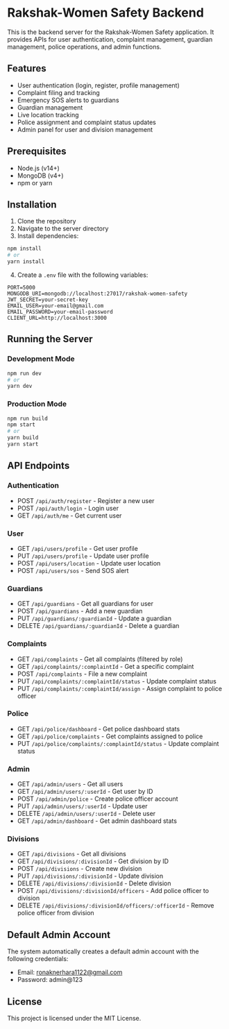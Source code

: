 # Rakshak-Women Safety Backend

This is the backend server for the Rakshak-Women Safety application. It provides APIs for user authentication, complaint management, guardian management, police operations, and admin functions.

## Features

- User authentication (login, register, profile management)
- Complaint filing and tracking
- Emergency SOS alerts to guardians
- Guardian management
- Live location tracking
- Police assignment and complaint status updates
- Admin panel for user and division management

## Prerequisites

- Node.js (v14+)
- MongoDB (v4+)
- npm or yarn

## Installation

1. Clone the repository
2. Navigate to the server directory
3. Install dependencies:

```bash
npm install
# or
yarn install
```

4. Create a `.env` file with the following variables:

```
PORT=5000
MONGODB_URI=mongodb://localhost:27017/rakshak-women-safety
JWT_SECRET=your-secret-key
EMAIL_USER=your-email@gmail.com
EMAIL_PASSWORD=your-email-password
CLIENT_URL=http://localhost:3000
```

## Running the Server

### Development Mode

```bash
npm run dev
# or
yarn dev
```

### Production Mode

```bash
npm run build
npm start
# or
yarn build
yarn start
```

## API Endpoints

### Authentication

- POST `/api/auth/register` - Register a new user
- POST `/api/auth/login` - Login user
- GET `/api/auth/me` - Get current user

### User

- GET `/api/users/profile` - Get user profile
- PUT `/api/users/profile` - Update user profile
- POST `/api/users/location` - Update user location
- POST `/api/users/sos` - Send SOS alert

### Guardians

- GET `/api/guardians` - Get all guardians for user
- POST `/api/guardians` - Add a new guardian
- PUT `/api/guardians/:guardianId` - Update a guardian
- DELETE `/api/guardians/:guardianId` - Delete a guardian

### Complaints

- GET `/api/complaints` - Get all complaints (filtered by role)
- GET `/api/complaints/:complaintId` - Get a specific complaint
- POST `/api/complaints` - File a new complaint
- PUT `/api/complaints/:complaintId/status` - Update complaint status
- PUT `/api/complaints/:complaintId/assign` - Assign complaint to police officer

### Police

- GET `/api/police/dashboard` - Get police dashboard stats
- GET `/api/police/complaints` - Get complaints assigned to police
- PUT `/api/police/complaints/:complaintId/status` - Update complaint status

### Admin

- GET `/api/admin/users` - Get all users
- GET `/api/admin/users/:userId` - Get user by ID
- POST `/api/admin/police` - Create police officer account
- PUT `/api/admin/users/:userId` - Update user
- DELETE `/api/admin/users/:userId` - Delete user
- GET `/api/admin/dashboard` - Get admin dashboard stats

### Divisions

- GET `/api/divisions` - Get all divisions
- GET `/api/divisions/:divisionId` - Get division by ID
- POST `/api/divisions` - Create new division
- PUT `/api/divisions/:divisionId` - Update division
- DELETE `/api/divisions/:divisionId` - Delete division
- POST `/api/divisions/:divisionId/officers` - Add police officer to division
- DELETE `/api/divisions/:divisionId/officers/:officerId` - Remove police officer from division

## Default Admin Account

The system automatically creates a default admin account with the following credentials:

- Email: ronaknerhara1122@gmail.com
- Password: admin@123

## License

This project is licensed under the MIT License. 
